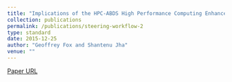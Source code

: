 ```yaml
---
title: "Implications of the HPC-ABDS High Performance Computing Enhanced Apache Big Data Stack for Workflows"
collection: publications
permalink: /publications/steering-workflow-2
type: standard
date: 2015-12-25
author: "Geoffrey Fox and Shantenu Jha"
venue: ""
---
```

[Paper URL](http://dsc.soic.indiana.edu/publications/WorkflowsandHPC-ABDS.pdf)

